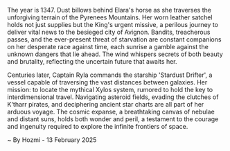 
The year is 1347.  Dust billows behind Elara's horse as she traverses the unforgiving terrain of the Pyrenees Mountains.  Her worn leather satchel holds not just supplies but the King's urgent missive, a perilous journey to deliver vital news to the besieged city of Avignon.  Bandits, treacherous passes, and the ever-present threat of starvation are constant companions on her desperate race against time, each sunrise a gamble against the unknown dangers that lie ahead.  The wind whispers secrets of both beauty and brutality, reflecting the uncertain future that awaits her.


Centuries later, Captain Ryla commands the starship 'Stardust Drifter', a vessel capable of traversing the vast distances between galaxies.  Her mission: to locate the mythical Xylos system, rumored to hold the key to interdimensional travel.  Navigating asteroid fields, evading the clutches of K'tharr pirates, and deciphering ancient star charts are all part of her arduous voyage.  The cosmic expanse, a breathtaking canvas of nebulae and distant suns, holds both wonder and peril, a testament to the courage and ingenuity required to explore the infinite frontiers of space.

~ By Hozmi - 13 February 2025

